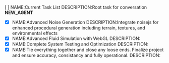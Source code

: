 [ ] NAME:Current Task List DESCRIPTION:Root task for conversation __NEW_AGENT__
-[x] NAME:Advanced Noise Generation DESCRIPTION:Integrate noisejs for enhanced procedural generation including terrain, textures, and environmental effects
-[x] NAME:Advanced Fluid Simulation with WebGL DESCRIPTION:
-[x] NAME:Complete System Testing and Optimization DESCRIPTION:
-[x] NAME:Tie everything together and close any loose ends. Finalize project and ensure accuracy, consistancy and fully operational. DESCRIPTION:
